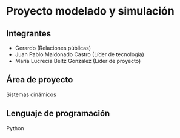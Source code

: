# Proyecto modelado y simulación

## Integrantes
- Gerardo (Relaciones públicas)
- Juan Pablo Maldonado Castro (Líder de tecnología)
- María Lucrecia Beltz Gonzalez (Líder de proyecto)

## Área de proyecto
Sistemas dinámicos

## Lenguaje de programación
Python
